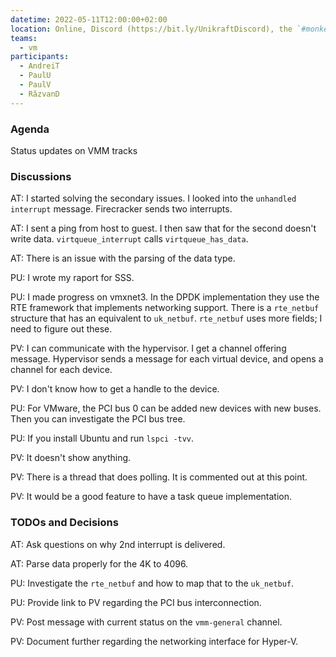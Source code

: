 ```yaml
---
datetime: 2022-05-11T12:00:00+02:00
location: Online, Discord (https://bit.ly/UnikraftDiscord), the `#monkey-business` voice channel
teams:
  - vm
participants:
  - AndreiT
  - PaulU
  - PaulV
  - RăzvanD
---
```


### Agenda

Status updates on VMM tracks

### Discussions

AT: I started solving the secondary issues.
I looked into the `unhandled interrupt` message.
Firecracker sends two interrupts.

AT: I sent a ping from host to guest.
I then saw that for the second doesn't write data.
`virtqueue_interrupt` calls `virtqueue_has_data`.

AT: There is an issue with the parsing of the data type.

PU: I wrote my raport for SSS.

PU: I made progress on vmxnet3.
In the DPDK implementation they use the RTE framework that implements networking support.
There is a `rte_netbuf` structure that has an equivalent to `uk_netbuf`.
`rte_netbuf` uses more fields; I need to figure out these.

PV: I can communicate with the hypervisor.
I get a channel offering message.
Hypervisor sends a message for each virtual device, and opens a channel for each device.

PV: I don't know how to get a handle to the device.

PU: For VMware, the PCI bus 0 can be added new devices with new buses.
Then you can investigate the PCI bus tree.

PU: If you install Ubuntu and run `lspci -tvv`.

PV: It doesn't show anything.

PV: There is a thread that does polling.
It is commented out at this point.

PV: It would be a good feature to have a task queue implementation.

### TODOs and Decisions

AT: Ask questions on why 2nd interrupt is delivered.

AT: Parse data properly for the 4K to 4096.

PU: Investigate the `rte_netbuf` and how to map that to the `uk_netbuf`.

PU: Provide link to PV regarding the PCI bus interconnection.

PV: Post message with current status on the `vmm-general` channel.

PV: Document further regarding the networking interface for Hyper-V.

